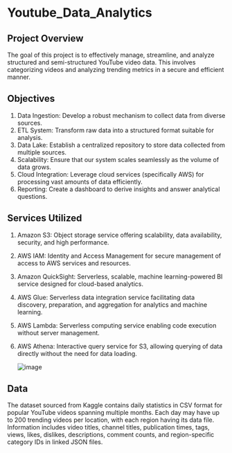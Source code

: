 # Youtube_Data_Analytics

## Project Overview

The goal of this project is to effectively manage, streamline, and analyze structured and semi-structured YouTube video data. This involves categorizing videos and analyzing trending metrics in a secure and efficient manner.

## Objectives
1. Data Ingestion: Develop a robust mechanism to collect data from diverse sources.
2. ETL System: Transform raw data into a structured format suitable for analysis.
3. Data Lake: Establish a centralized repository to store data collected from multiple sources.
4. Scalability: Ensure that our system scales seamlessly as the volume of data grows.
5. Cloud Integration: Leverage cloud services (specifically AWS) for processing vast amounts of data efficiently.
7. Reporting: Create a dashboard to derive insights and answer analytical questions.

## Services Utilized
1. Amazon S3: Object storage service offering scalability, data availability, security, and high performance.
2. AWS IAM: Identity and Access Management for secure management of access to AWS services and resources.
3. Amazon QuickSight: Serverless, scalable, machine learning-powered BI service designed for cloud-based analytics.
4. AWS Glue: Serverless data integration service facilitating data discovery, preparation, and aggregation for analytics and machine learning.
5. AWS Lambda: Serverless computing service enabling code execution without server management.
6. AWS Athena: Interactive query service for S3, allowing querying of data directly without the need for data loading.

   ![image](https://github.com/omsai770222/Youtube_Data_Analytics/assets/67456061/6abbe4a4-1dae-42d9-bb3f-82eed149a36a)


## Data
The dataset sourced from Kaggle contains daily statistics in CSV format for popular YouTube videos spanning multiple months. Each day may have up to 200 trending videos per location, with each region having its data file. Information includes video titles, channel titles, publication times, tags, views, likes, dislikes, descriptions, comment counts, and region-specific category IDs in linked JSON files.
